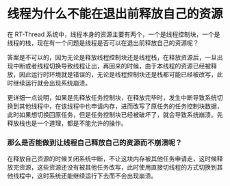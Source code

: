 # 线程为什么不能在退出前释放自己的资源

在 RT-Thread 系统中，线程本身的资源主要有两个，一个是线程控制块，一个是线程的栈，现在有一个问题是线程是否可以在退出前释放自己的资源呢？

答案是不可以的，因为无论是释放线程控制块还是线程栈，在释放资源后，一旦出现中断或者线程切换导致线程让出，再回来的时候，由于本线程的资源已经被释放，因此运行时环境就是错误的，无论是线程控制块还是栈都可能已经被改写，此时继续运行就会出现系统崩溃。

更详细一点说明，如果是先释放任务控制块，在释放完毕时，发生中断导致系统切换到其他线程中，在该线程中也申请内存，进而改写了原任务的任务控制块数据，此时如果想切换回原任务，但是任务控制块已经被破坏了，就会导致系统崩溃。先释放栈也是一个道理，都是不能允许的操作。

### 那么是否能做到让线程自己释放自己的资源而不崩溃呢？

在释放自己资源的时候关闭系统中断，不让这块内存被其他任务申请走，这时候释放完资源，这些资源还没有被其他任务改写，此时使用直接切线程的方式切换到其他线程中，这时系统还能继续运行下去而不会出现崩溃。